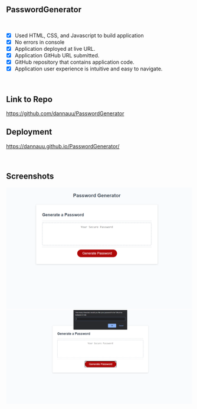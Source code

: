## PasswordGenerator

<br> 

- [x] Used HTML, CSS, and Javascript to build application
- [x] No errors in console
- [x] Application deployed at live URL.
- [x] Application GitHub URL submitted.
- [x] GitHub repository that contains application code.
- [x] Application user experience is intuitive and easy to navigate.

<br>

## Link to Repo

https://github.com/dannauu/PasswordGenerator

## Deployment

https://dannauu.github.io/PasswordGenerator/

<br>

## Screenshots
![](https://github.com/dannauu/PasswordGenerator/blob/main/assets/images/screenshot1.PNG)
![](https://github.com/dannauu/PasswordGenerator/blob/main/assets/images/screenshot2.PNG)

<br> 


